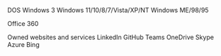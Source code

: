 DOS
Windows 3
Windows 11/10/8/7/Vista/XP/NT
Windows ME/98/95

Office
360

Owned websites and services
LinkedIn
GitHub
Teams
OneDrive
Skype
Azure
Bing


